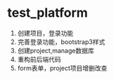 # test_platform  
1. 创建项目，登录功能
2. 完善登录功能，bootstrap3样式
3. 创建project,manage数据库
4. 重构前后端代码
5. form表单，project项目增删改查
